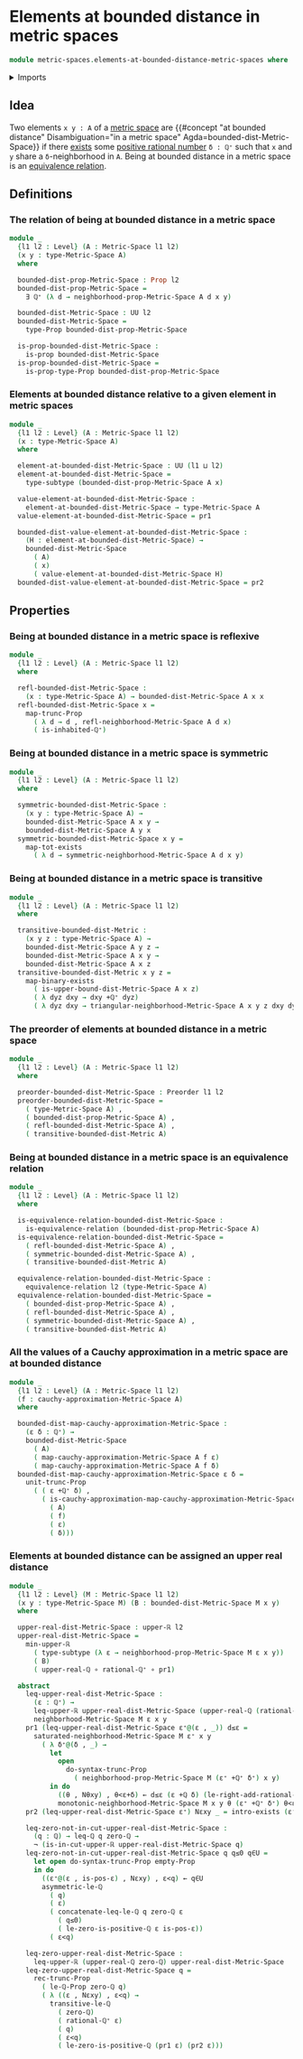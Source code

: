 # Elements at bounded distance in metric spaces

```agda
module metric-spaces.elements-at-bounded-distance-metric-spaces where
```

<details><summary>Imports</summary>

```agda
open import elementary-number-theory.addition-rational-numbers
open import elementary-number-theory.inequality-rational-numbers
open import elementary-number-theory.positive-rational-numbers
open import elementary-number-theory.rational-numbers
open import elementary-number-theory.strict-inequality-rational-numbers

open import foundation.dependent-pair-types
open import foundation.empty-types
open import foundation.equivalence-relations
open import foundation.existential-quantification
open import foundation.function-types
open import foundation.functoriality-propositional-truncation
open import foundation.logical-equivalences
open import foundation.negation
open import foundation.propositional-truncations
open import foundation.propositions
open import foundation.subtypes
open import foundation.universe-levels

open import logic.functoriality-existential-quantification

open import metric-spaces.cauchy-approximations-metric-spaces
open import metric-spaces.metric-spaces

open import order-theory.preorders

open import real-numbers.inequality-upper-dedekind-real-numbers
open import real-numbers.minimum-upper-dedekind-real-numbers
open import real-numbers.rational-upper-dedekind-real-numbers
open import real-numbers.upper-dedekind-real-numbers
```

</details>

## Idea

Two elements `x y : A` of a [metric space](metric-spaces.metric-spaces.md) are
{{#concept "at bounded distance" Disambiguation="in a metric space" Agda=bounded-dist-Metric-Space}}
if there [exists](foundation.existential-quantification.md) some
[positive rational number](elementary-number-theory.positive-rational-numbers.md)
`δ : ℚ⁺` such that `x` and `y` share a `δ`-neighborhood in `A`. Being at bounded
distance in a metric space is an
[equivalence relation](foundation.equivalence-relations.md).

## Definitions

### The relation of being at bounded distance in a metric space

```agda
module _
  {l1 l2 : Level} (A : Metric-Space l1 l2)
  (x y : type-Metric-Space A)
  where

  bounded-dist-prop-Metric-Space : Prop l2
  bounded-dist-prop-Metric-Space =
    ∃ ℚ⁺ (λ d → neighborhood-prop-Metric-Space A d x y)

  bounded-dist-Metric-Space : UU l2
  bounded-dist-Metric-Space =
    type-Prop bounded-dist-prop-Metric-Space

  is-prop-bounded-dist-Metric-Space :
    is-prop bounded-dist-Metric-Space
  is-prop-bounded-dist-Metric-Space =
    is-prop-type-Prop bounded-dist-prop-Metric-Space
```

### Elements at bounded distance relative to a given element in metric spaces

```agda
module _
  {l1 l2 : Level} (A : Metric-Space l1 l2)
  (x : type-Metric-Space A)
  where

  element-at-bounded-dist-Metric-Space : UU (l1 ⊔ l2)
  element-at-bounded-dist-Metric-Space =
    type-subtype (bounded-dist-prop-Metric-Space A x)

  value-element-at-bounded-dist-Metric-Space :
    element-at-bounded-dist-Metric-Space → type-Metric-Space A
  value-element-at-bounded-dist-Metric-Space = pr1

  bounded-dist-value-element-at-bounded-dist-Metric-Space :
    (H : element-at-bounded-dist-Metric-Space) →
    bounded-dist-Metric-Space
      ( A)
      ( x)
      ( value-element-at-bounded-dist-Metric-Space H)
  bounded-dist-value-element-at-bounded-dist-Metric-Space = pr2
```

## Properties

### Being at bounded distance in a metric space is reflexive

```agda
module _
  {l1 l2 : Level} (A : Metric-Space l1 l2)
  where

  refl-bounded-dist-Metric-Space :
    (x : type-Metric-Space A) → bounded-dist-Metric-Space A x x
  refl-bounded-dist-Metric-Space x =
    map-trunc-Prop
      ( λ d → d , refl-neighborhood-Metric-Space A d x)
      ( is-inhabited-ℚ⁺)
```

### Being at bounded distance in a metric space is symmetric

```agda
module _
  {l1 l2 : Level} (A : Metric-Space l1 l2)
  where

  symmetric-bounded-dist-Metric-Space :
    (x y : type-Metric-Space A) →
    bounded-dist-Metric-Space A x y →
    bounded-dist-Metric-Space A y x
  symmetric-bounded-dist-Metric-Space x y =
    map-tot-exists
      ( λ d → symmetric-neighborhood-Metric-Space A d x y)
```

### Being at bounded distance in a metric space is transitive

```agda
module _
  {l1 l2 : Level} (A : Metric-Space l1 l2)
  where

  transitive-bounded-dist-Metric :
    (x y z : type-Metric-Space A) →
    bounded-dist-Metric-Space A y z →
    bounded-dist-Metric-Space A x y →
    bounded-dist-Metric-Space A x z
  transitive-bounded-dist-Metric x y z =
    map-binary-exists
      ( is-upper-bound-dist-Metric-Space A x z)
      ( λ dyz dxy → dxy +ℚ⁺ dyz)
      ( λ dyz dxy → triangular-neighborhood-Metric-Space A x y z dxy dyz)
```

### The preorder of elements at bounded distance in a metric space

```agda
module _
  {l1 l2 : Level} (A : Metric-Space l1 l2)
  where

  preorder-bounded-dist-Metric-Space : Preorder l1 l2
  preorder-bounded-dist-Metric-Space =
    ( type-Metric-Space A) ,
    ( bounded-dist-prop-Metric-Space A) ,
    ( refl-bounded-dist-Metric-Space A) ,
    ( transitive-bounded-dist-Metric A)
```

### Being at bounded distance in a metric space is an equivalence relation

```agda
module _
  {l1 l2 : Level} (A : Metric-Space l1 l2)
  where

  is-equivalence-relation-bounded-dist-Metric-Space :
    is-equivalence-relation (bounded-dist-prop-Metric-Space A)
  is-equivalence-relation-bounded-dist-Metric-Space =
    ( refl-bounded-dist-Metric-Space A) ,
    ( symmetric-bounded-dist-Metric-Space A) ,
    ( transitive-bounded-dist-Metric A)

  equivalence-relation-bounded-dist-Metric-Space :
    equivalence-relation l2 (type-Metric-Space A)
  equivalence-relation-bounded-dist-Metric-Space =
    ( bounded-dist-prop-Metric-Space A) ,
    ( refl-bounded-dist-Metric-Space A) ,
    ( symmetric-bounded-dist-Metric-Space A) ,
    ( transitive-bounded-dist-Metric A)
```

### All the values of a Cauchy approximation in a metric space are at bounded distance

```agda
module _
  {l1 l2 : Level} (A : Metric-Space l1 l2)
  (f : cauchy-approximation-Metric-Space A)
  where

  bounded-dist-map-cauchy-approximation-Metric-Space :
    (ε δ : ℚ⁺) →
    bounded-dist-Metric-Space
      ( A)
      ( map-cauchy-approximation-Metric-Space A f ε)
      ( map-cauchy-approximation-Metric-Space A f δ)
  bounded-dist-map-cauchy-approximation-Metric-Space ε δ =
    unit-trunc-Prop
      ( ( ε +ℚ⁺ δ) ,
        ( is-cauchy-approximation-map-cauchy-approximation-Metric-Space
          ( A)
          ( f)
          ( ε)
          ( δ)))
```

### Elements at bounded distance can be assigned an upper real distance

```agda
module _
  {l1 l2 : Level} (M : Metric-Space l1 l2)
  (x y : type-Metric-Space M) (B : bounded-dist-Metric-Space M x y)
  where

  upper-real-dist-Metric-Space : upper-ℝ l2
  upper-real-dist-Metric-Space =
    min-upper-ℝ
      ( type-subtype (λ ε → neighborhood-prop-Metric-Space M ε x y))
      ( B)
      ( upper-real-ℚ ∘ rational-ℚ⁺ ∘ pr1)

  abstract
    leq-upper-real-dist-Metric-Space :
      (ε : ℚ⁺) →
      leq-upper-ℝ upper-real-dist-Metric-Space (upper-real-ℚ (rational-ℚ⁺ ε)) ↔
      neighborhood-Metric-Space M ε x y
    pr1 (leq-upper-real-dist-Metric-Space ε⁺@(ε , _)) d≤ε =
      saturated-neighborhood-Metric-Space M ε⁺ x y
        ( λ δ⁺@(δ , _) →
          let
            open
              do-syntax-trunc-Prop
                ( neighborhood-prop-Metric-Space M (ε⁺ +ℚ⁺ δ⁺) x y)
          in do
            ((θ , Nθxy) , θ<ε+δ) ← d≤ε (ε +ℚ δ) (le-right-add-rational-ℚ⁺ ε δ⁺)
            monotonic-neighborhood-Metric-Space M x y θ (ε⁺ +ℚ⁺ δ⁺) θ<ε+δ Nθxy)
    pr2 (leq-upper-real-dist-Metric-Space ε⁺) Nεxy _ = intro-exists (ε⁺ , Nεxy)

    leq-zero-not-in-cut-upper-real-dist-Metric-Space :
      (q : ℚ) → leq-ℚ q zero-ℚ →
      ¬ (is-in-cut-upper-ℝ upper-real-dist-Metric-Space q)
    leq-zero-not-in-cut-upper-real-dist-Metric-Space q q≤0 q∈U =
      let open do-syntax-trunc-Prop empty-Prop
      in do
        ((ε⁺@(ε , is-pos-ε) , Nεxy) , ε<q) ← q∈U
        asymmetric-le-ℚ
          ( q)
          ( ε)
          ( concatenate-leq-le-ℚ q zero-ℚ ε
            ( q≤0)
            ( le-zero-is-positive-ℚ ε is-pos-ε))
          ( ε<q)

    leq-zero-upper-real-dist-Metric-Space :
      leq-upper-ℝ (upper-real-ℚ zero-ℚ) upper-real-dist-Metric-Space
    leq-zero-upper-real-dist-Metric-Space q =
      rec-trunc-Prop
        ( le-ℚ-Prop zero-ℚ q)
        ( λ ((ε , Nεxy) , ε<q) →
          transitive-le-ℚ
            ( zero-ℚ)
            ( rational-ℚ⁺ ε)
            ( q)
            ( ε<q)
            ( le-zero-is-positive-ℚ (pr1 ε) (pr2 ε)))
```
